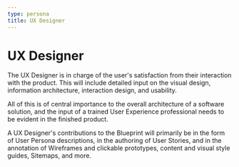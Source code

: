 ```yaml
---
type: persona
title: UX Designer
---
```


# UX Designer

The UX Designer is in charge of the user's satisfaction from their
interaction with the product. This will include detailed input on the
visual design, information architecture, interaction design, and
usability. 

All of this is of central importance to the overall architecture of a
software solution, and the input of a trained User Experience
professional needs to be evident in the finished product.

A UX Designer's contributions to the Blueprint will primarily be in the
form of User Persona descriptions, in the authoring of User Stories, and
in the annotation of Wireframes and clickable prototypes, content and
visual style guides, Sitemaps, and more.

